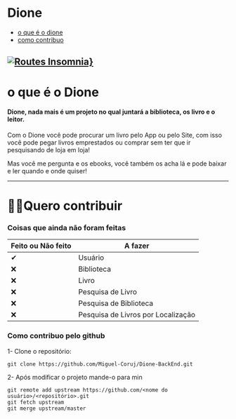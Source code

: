 # Dione
- [o que é o dione](#o-que-é-o-Dione)
- [como contribuo](#🙋‍♀️Quero-contribuir)

[![Routes Insomnia}](https://insomnia.rest/images/run.svg)](https://insomnia.rest/run/?label=Dione%20API&uri=https%3A%2F%2Fraw.githubusercontent.com%2FMiguel-Coruj%2FDione-BackEnd%2Fmaster%2FRotas-Insomnia.json)
---
# o que é o Dione
#### Dione, nada mais é um projeto no qual juntará a biblioteca, os livro e o leitor.

Com o Dione você pode procurar um livro pelo App ou pelo Site, com isso você pode pegar livros emprestados ou comprar sem ter que ir pesquisando de loja em loja!

Mas você me pergunta e os ebooks, você também os acha lá e pode baixar e ler quando e onde quiser!

---
# 🙋‍♀️Quero contribuir

### Coisas que ainda não foram feitas
| Feito ou Não feito | A fazer |
| ------------------ | ------- |
| ✔ | Usuário |
| ❌ | Biblioteca |
| ❌ | Livro |
| ❌ | Pesquisa de Livro |
| ❌ | Pesquisa de Biblioteca |
| ❌ | Pesquisa de Livros por Localização |

### Como contribuo pelo github
1- Clone o repositório: 
```
git clone https://github.com/Miguel-Coruj/Dione-BackEnd.git 
```

2- Após modificar o projeto mande-o para min 
```
git remote add upstream https://github.com/<nome do usuário>/<repositório>.git
git fetch upstream
git merge upstream/master

```